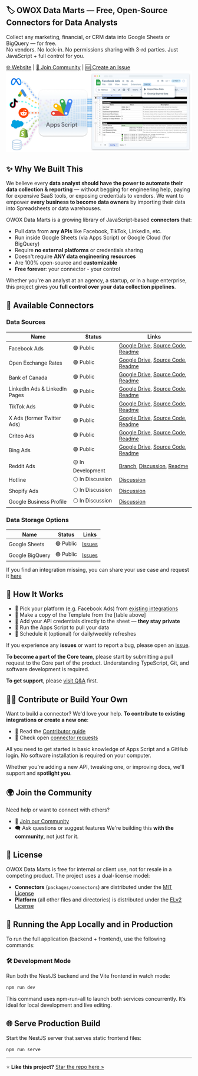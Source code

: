 ## 🏷️ OWOX Data Marts — Free, Open-Source Connectors for Data Analysts
Collect any marketing, financial, or CRM data into Google Sheets or BigQuery — for free.  
No vendors. No lock-in. No permissions sharing with 3-rd parties. 
Just JavaScript + full control for you.

[🌐 Website](https://www.owox.com?utm_source=github&utm_medium=referral&utm_campaign=readme) | [💬 Join Community](https://github.com/OWOX/owox-data-marts/discussions) | [🆘 Create an Issue](https://github.com/OWOX/owox-data-marts/issues)
![JavaScript Open-Source Connectors](packages/connectors/res/main-cover.png)

## ✨ Why We Built This
We believe every **data analyst should have the power to automate their data collection & reporting** — without begging for engineering help, paying for expensive SaaS tools, or exposing credentials to vendors.
We want to empower **every business to become data owners** by importing their data into Spreadsheets or data warehouses.

OWOX Data Marts is a growing library of JavaScript-based **connectors** that:
- Pull data from **any APIs** like Facebook, TikTok, LinkedIn, etc.
- Run inside Google Sheets (via Apps Script) or Google Cloud (for BigQuery)
- Require **no external platforms** or credentials sharing
- Doesn't require **ANY data engineering resources**
- Are 100% open-source and **customizable**
- **Free forever**: your connector - your control

Whether you're an analyst at an agency, a startup, or in a huge enterprise, this project gives you **full control over your data collection pipelines**.

## 🔌 Available Connectors

### Data Sources
| Name | Status | Links
| ------------ | ------ | ----
| Facebook Ads | 🟢 Public | [Google Drive](https://drive.google.com/drive/u/0/folders/1_x556pta5lKtKbTltIrPEDkNqAn78jM4), [Source Code](packages/connectors/src/Sources/FacebookMarketing), [Readme](packages/connectors/src/Sources/FacebookMarketing/README.md) 
| Open Exchange Rates | 🟢 Public | [Google Drive](https://drive.google.com/drive/u/0/folders/1akutchS-Txr5PwToMzHrikTXd_GTs-84), [Source Code](packages/connectors/src/Sources/OpenExchangeRates), [Readme](packages/connectors/src/Sources/OpenExchangeRates/README.md)
| Bank of Canada | 🟢 Public | [Google Drive](https://drive.google.com/drive/u/0/folders/18c9OHHmdZs-evtU1bWd6pIqdXjnANRmv), [Source Code](packages/connectors/src/Sources/BankOfCanada), [Readme](packages/connectors/src/Sources/BankOfCanada/README.md)
| LinkedIn Ads & LinkedIn Pages | 🟢 Public | [Google Drive](https://drive.google.com/drive/folders/1anKRhqJpSWEoeDZvJtrNLgfsGfgSBtIm), [Source Code](packages/connectors/src/Sources/LinkedIn), [Readme](packages/connectors/src/Sources/LinkedIn/README.md)
| TikTok Ads | 🟢 Public | [Google Drive](https://drive.google.com/drive/folders/1zYBdx4Lm496mrCmwSNG3t82weWZRJb0o), [Source Code](packages/connectors/src/Sources/TikTokAds), [Readme](packages/connectors/src/Sources/TikTokAds/README.md)
| X Ads (former Twitter Ads) | 🟢 Public | [Google Drive](https://drive.google.com/drive/folders/16PMllaU704wrjHH45MlOBjQWZdxNhxZN), [Source Code](packages/connectors/src/Sources/XAds), [Readme](packages/connectors/src/Sources/XAds/README.md)
| Criteo Ads | 🟢 Public | [Google Drive](https://drive.google.com/drive/folders/12C7MZDyUb5fnI9IIxD8o_qvLecOD7TyQ?usp=sharing), [Source Code](packages/connectors/src/Sources/CriteoAds), [Readme](packages/connectors/src/Sources/CriteoAds/README.md)
| Bing Ads | 🟢 Public | [Google Drive](https://drive.google.com/drive/folders/1AmLYbXj72CpDeamfCecvIXJgvKwIpoOS?usp=sharing), [Source Code](packages/connectors/src/Sources/BingAds), [Readme](packages/connectors/src/Sources/BingAds/README.md)
| Reddit Ads | 🟡 In Development | [Branch](https://github.com/OWOX/owox-data-marts/tree/reddit_connector_v0.1), [Discussion](https://github.com/OWOX/owox-data-marts/discussions/2), [Readme](packages/connectors/src/Sources/RedditAds/README.md) 
| Hotline | ⚪️ In Discussion | [Discussion](https://github.com/OWOX/owox-data-marts/discussions/55)
| Shopify Ads | ⚪️ In Discussion | [Discussion](https://github.com/OWOX/owox-data-marts/discussions/63)
| Google Business Profile | ⚪️ In Discussion | [Discussion](https://github.com/OWOX/owox-data-marts/discussions/61)

### Data Storage Options
| Name | Status | Links
| ------------ | ------ | ----
| Google Sheets | 🟢 Public  | [Issues](https://github.com/OWOX/owox-data-marts/issues?q=is%3Aissue%20state%3Aopen%20label%3AGoogleSheets)
| Google BigQuery | 🟢 Public | [Issues](https://github.com/OWOX/owox-data-marts/issues?q=state%3Aopen%20%20label%3AGoogleBigQuery)

If you find an integration missing, you can share your use case and request it [here](https://github.com/OWOX/owox-data-marts/discussions)

## 🧰 How It Works
- 🎯 Pick your platform (e.g. Facebook Ads) from [existing integrations](packages/connectors/src/Sources)
- 🧾 Make a copy of the Template from the [table above]
- 🔐 Add your API credentials directly to the sheet — **they stay private**
- 🚀 Run the Apps Script to pull your data
- 📅 Schedule it (optional) for daily/weekly refreshes

If you experience any **issues** or want to report a bug, please open an [issue](https://github.com/OWOX/owox-data-marts/issues).

**To become a part of the Core team**, please start by submitting a pull request to the Core part of the product. Understanding TypeScript, Git, and software development is required.

**To get support**, please [visit Q&A](https://github.com/OWOX/owox-data-marts/discussions/categories/q-a) first. 

## 🧑‍💻 Contribute or Build Your Own
Want to build a connector? 
We'd love your help.
**To contribute to existing integrations or create a new one**:
- 📘 Read the [Contributor guide](packages/connectors/CONTRIBUTING.md) 
- 📌 Check open [connector requests](https://github.com/OWOX/owox-data-marts/issues) 

All you need to get started is basic knowledge of Apps Script and a GitHub login.
No software installation is required on your computer.

Whether you're adding a new API, tweaking one, or improving docs, we'll support and **spotlight you**.

## 🌍 Join the Community
Need help or want to connect with others?
- 💬 [Join our Community](https://github.com/OWOX/owox-data-marts/discussions)
- 🗨️ Ask questions or suggest features
We're building this **with the community**, not just for it.

## 📌 License

OWOX Data Marts is free for internal or client use, not for resale in a competing product. The project uses a dual-license model:

- **Connectors** (`packages/connectors`) are distributed under the [MIT License](licenses/MIT.md)
- **Platform** (all other files and directories) is distributed under the [ELv2 License](licenses/Elasticv2.md)

## 🚀 Running the App Locally and in Production

To run the full application (backend + frontend), use the following commands:

### 🛠 Development Mode

Run both the NestJS backend and the Vite frontend in watch mode:

```bash
npm run dev
```

This command uses npm-run-all to launch both services concurrently. It’s ideal for local development and live editing.

## 🌐 Serve Production Build

Start the NestJS server that serves static frontend files:

```bash
npm run serve
```

---
⭐ **Like this project?** [Star the repo here »](https://github.com/OWOX/owox-data-marts)
